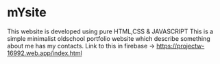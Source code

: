 # mYsite

This website is developed using pure HTML,CSS & JAVASCRIPT 
This is a simple minimalist oldschool portfolio website which describe something about me has my contacts.
Link to this in firebase ->   https://projectw-16992.web.app/index.html
